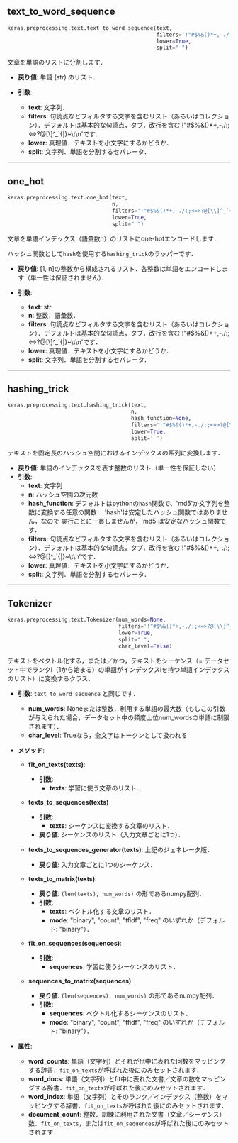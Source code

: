 ## text_to_word_sequence

```python
keras.preprocessing.text.text_to_word_sequence(text,
                                               filters='!"#$%&()*+,-./:;<=>?@[\\]^_`{|}~\t\n',
                                               lower=True,
                                               split=" ")
```

文章を単語のリストに分割します．

- __戻り値__: 単語 (str) のリスト．

- __引数__:
    - __text__: 文字列．
    - __filters__: 句読点などフィルタする文字を含むリスト（あるいはコレクション）．デフォルトは基本的な句読点，タブ，改行を含む'!"#$%&()*+,-./:;<=>?@[\\]^_`{|}~\t\n'です．
    - __lower__: 真理値．テキストを小文字にするかどうか．
    - __split__: 文字列．単語を分割するセパレータ．

---

## one_hot

```python
keras.preprocessing.text.one_hot(text,
                                 n,
                                 filters='!"#$%&()*+,-./:;<=>?@[\\]^_`{|}~\t\n',
                                 lower=True,
                                 split=" ")
```

文章を単語インデックス（語彙数n）のリストにone-hotエンコードします．

ハッシュ関数として`hash`を使用する`hashing_trick`のラッパーです．

- __戻り値__: [1, n]の整数から構成されるリスト．各整数は単語をエンコードします（単一性は保証されません）．

- __引数__:
    - __text__: str.
    - __n__: 整数．語彙数．
    - __filters__: 句読点などフィルタする文字を含むリスト（あるいはコレクション）．デフォルトは基本的な句読点，タブ，改行を含む'!"#$%&()*+,-./:;<=>?@[\\]^_`{|}~\t\n'です．
    - __lower__: 真理値．テキストを小文字にするかどうか．
    - __split__: 文字列．単語を分割するセパレータ．

---

## hashing_trick

```python
keras.preprocessing.text.hashing_trick(text,
                                       n,
                                       hash_function=None,
                                       filters='!"#$%&()*+,-./:;<=>?@[\\]^_`{|}~\t\n',
                                       lower=True,
                                       split=' ')
```

テキストを固定長のハッシュ空間におけるインデックスの系列に変換します．

- __戻り値__:
        単語のインデックスを表す整数のリスト（単一性を保証しない）
- __引数__:
    - __text__: 文字列
    - __n__: ハッシュ空間の次元数
    - __hash_function__: デフォルトはpythonの`hash`関数で、'md5'か文字列を整数に変換する任意の関数．
            'hash'は安定したハッシュ関数ではありません，なので
            実行ごとに一貫しませんが，'md5'は安定なハッシュ関数です．
    - __filters__: 句読点などフィルタする文字を含むリスト（あるいはコレクション）．デフォルトは基本的な句読点，タブ，改行を含む'!"#$%&()*+,-./:;<=>?@[\]^_`{|}~\t\n'です．
    - __lower__: 真理値．テキストを小文字にするかどうか．
    - __split__: 文字列．単語を分割するセパレータ．

---

## Tokenizer

```python
keras.preprocessing.text.Tokenizer(num_words=None,
                                   filters='!"#$%&()*+,-./:;<=>?@[\\]^_`{|}~\t\n',
                                   lower=True,
                                   split=" ",
                                   char_level=False)
```

テキストをベクトル化する，または／かつ，テキストをシーケンス（= データセット中でランクi（1から始まる）の単語がインデックスiを持つ単語インデックスのリスト）に変換するクラス．

- __引数__: `text_to_word_sequence` と同じです．
    - __num_words__: Noneまたは整数．利用する単語の最大数（もしこの引数が与えられた場合，データセット中の頻度上位num_wordsの単語に制限されます）．
    - __char_level__: Trueなら，全文字はトークンとして扱われる

- __メソッド__:

    - __fit_on_texts(texts)__:
        - __引数__:
            - __texts__: 学習に使う文章のリスト．

    - __texts_to_sequences(texts)__
        - __引数__:
            - __texts__: シーケンスに変換する文章のリスト．
        - __戻り値__: シーケンスのリスト（入力文章ごとに1つ）．

    - __texts_to_sequences_generator(texts)__: 上記のジェネレータ版．
        - __戻り値__: 入力文章ごとに1つのシーケンス．

    - __texts_to_matrix(texts)__:
        - __戻り値__: `(len(texts), num_words)` の形であるnumpy配列．
        - __引数__:
            - __texts__: ベクトル化する文章のリスト．
            - __mode__: "binary", "count", "tfidf", "freq" のいずれか（デフォルト: "binary"）．

    - __fit_on_sequences(sequences)__:
        - __引数__:
            - __sequences__: 学習に使うシーケンスのリスト．

    - __sequences_to_matrix(sequences)__:
        - __戻り値__: `(len(sequences), num_words)` の形であるnumpy配列．
        - __引数__:
            - __sequences__: ベクトル化するシーケンスのリスト．
            - __mode__: "binary", "count", "tfidf", "freq" のいずれか（デフォルト: "binary"）．

- __属性__:
    - __word_counts__: 単語（文字列）とそれがfit中に表れた回数をマッピングする辞書．`fit_on_texts`が呼ばれた後にのみセットされます．
    - __word_docs__: 単語（文字列）とfit中に表れた文書／文章の数をマッピングする辞書．`fit_on_texts`が呼ばれた後にのみセットされます．
    - __word_index__: 単語（文字列）とそのランク／インデックス（整数）をマッピングする辞書．`fit_on_texts`が呼ばれた後にのみセットされます．
    - __document_count__: 整数．訓練に利用された文書（文章／シーケンス）数．`fit_on_texts`，または`fit_on_sequences`が呼ばれた後にのみセットされます．
